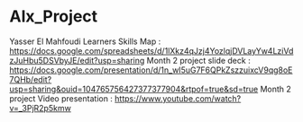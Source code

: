 # Alx_Project
Yasser El Mahfoudi Learners Skills Map : https://docs.google.com/spreadsheets/d/1lXkz4qJzj4YozlqjDVLayYw4LziVdzJuHbu5DSVbyJE/edit?usp=sharing
Month 2 project slide deck : https://docs.google.com/presentation/d/1n_wI5uG7F6QPkZszzuixcV9qg8oE7QHb/edit?usp=sharing&ouid=104765756427377377904&rtpof=true&sd=true
Month 2 project Video presentation : https://www.youtube.com/watch?v=_3PjR2p5kmw
